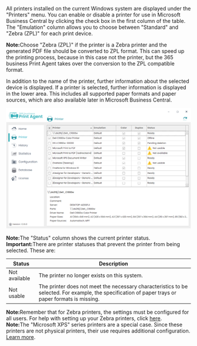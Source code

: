 All printers installed on the current Windows system are displayed under the "Printers" menu. You can enable or disable a printer for use in Microsoft Business Central by clicking the check box in the first column of the table.
The "Emulation" column allows you to choose between "Standard" and "Zebra (ZPL)" for each print device.

<div class="alert alert-info">
    <i class="fa-solid fa-lightbulb"></i> <strong>Note:</strong>Choose "Zebra (ZPL)" if the printer is a Zebra printer and the generated PDF file should be converted to ZPL format. This can speed up the printing process, because in this case not the printer, but the 365 business Print Agent takes over the conversion to the ZPL compatible format.
</div>

In addition to the name of the printer, further information about the selected device is displayed. If a printer is selected, further information is displayed in the lower area. This includes all supported paper formats and paper sources, which are also available later in Microsoft Business Central.

![Druckerverwaltung](/assets/images/365-business-print-agent/config/Printer_en.PNG)  

<div class="alert alert-info">
    <i class="fa-solid fa-lightbulb"></i> <strong>Note:</strong>The "Status" column shows the current printer status.
</div>

<div class="alert alert-notice">
    <i class="fa-solid fa-notes"></i> <strong>Important:</strong>There are printer statuses that prevent the printer from being selected. These are:
<style>

table tr:nth-child(odd) td{
  background:none;
}

table tr:nth-child(even) td{
  background:none;
}
</style>
<table>
  <thead>
    <tr>
      <th>Status</th>
      <th>Description</th>
    </tr>
  </thead>
  <tbody>
    <tr>
      <td>Not available</td>
      <td>The printer no longer exists on this system.</td>
    </tr>
    <tr>
      <td colspan="2" style="height:0;padding:0"></td>
    </tr>
    <tr>
      <td>Not usable</td>
      <td>The printer does not meet the necessary characteristics to be selected. For example, the specification of paper trays or paper formats is missing.</td>
    </tr>
  </tbody>
</table>
</div>

<div class="alert alert-info">
    <i class="fa-solid fa-lightbulb"></i> <strong>Note:</strong>Remember that for Zebra printers, the settings must be configured for all users. For help with setting up your Zebra printers, click <a href="../support/setup-zebra-default-settings/">here</a>.
</div>

<div class="alert alert-info">
    <i class="fa-solid fa-lightbulb"></i> <strong>Note:</strong>The "Microsoft XPS" series printers are a special case. Since these printers are not physical printers, their use requires additional configuration. <a href="../support/setup-xps-printer/">Learn more</a>.
</div>